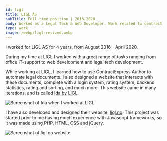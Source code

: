 ```yaml
---
id: ligl
title: LIGL AS
subTitle: Full time position | 2016-2020
body: Worked as a Legal Tech & Web Developer. Work related to contract automation. Start-up company.
type: work
image: /webp/ligl-resized.webp
---
```


I worked for LIGL AS for 4 years, from August
2016 - April 2020.

During my time at LIGL I worked with a great
range of tasks ranging from office IT-support
to web development and legal tech development.

While working at LIGL, I learned how to use
ContractExpress Author to automate legal
documents. I also designed a website that
interacts with these documents, complete with a
login system, rating system, backend
statistics, rating and sorting, and much more.
This website came in many iterations, and is called [Ida by LIGL](https://ida.ligl.no).

![Screenshot of Ida when I worked at LIGL](https://ligl.no/dev8/_admin/uploads/63133-Screenshot%202019-12-16%20at%2000.02.44.png)

I have also developed and designed their
website, [ligl.no](https://ligl.no). This project was started prior to me having
much experience with Javascript frameworks, so
it was made using PHP, HTML, CSS and jQuery.

![Screenshot of ligl.no website](/webp/ligl-resized.webp)
